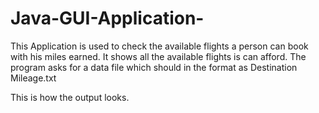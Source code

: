 # Java-GUI-Application-
This Application is used to check the available flights a person can book with his miles earned. It shows all the available flights is can afford. The program asks for a data file which should in the format as Destination Mileage.txt

This is how the output looks.


